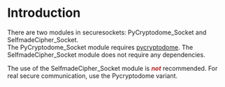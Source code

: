 # Introduction  
There are two modules in securesockets: PyCryptodome_Socket and SelfmadeCipher_Socket.  
The PyCryptodome_Socket module requires [pycryptodome](https://pypi.org/project/pycryptodome/). 
The SelfmadeCipher_Socket module does not require any dependencies.  

The use of the SelfmadeCipher_Socket module is <span style="color:firebrick"> ***not*** </span> recommended. For real 
secure communication, use the Pycryptodome variant.  